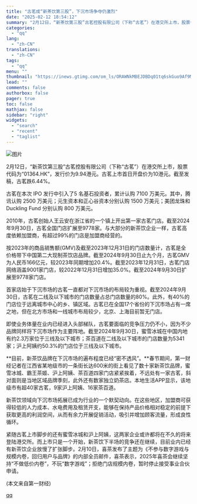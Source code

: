 ```yaml
---
title: "古茗成“新茶饮第三股”，下沉市场争夺仍激烈"
date: "2025-02-12 18:54:12"
summary: "2月12日，“新茶饮第三股”古茗控股有限公司（下称“古茗”）在港交所上市，股票代码为“01364.H..."
categories:
  - "qq"
lang:
  - "zh-CN"
translations:
  - "zh-CN"
tags:
  - "qq"
menu: ""
thumbnail: "https://inews.gtimg.com/om_ls/ORAWNkMBEJDBDq01tq6skGuo9Af9MMfJDha-M58r2ZxSwAA_640360/0"
lead: ""
comments: false
authorbox: false
pager: true
toc: false
mathjax: false
sidebar: "right"
widgets:
  - "search"
  - "recent"
  - "taglist"
---
```


![图片](https://inews.gtimg.com/om_bt/OsQxkePiunVix5nEjc7QQYD9PO7j6mal8qR7BKlILBINcAA/641)

2月12日，“新茶饮第三股”古茗控股有限公司（下称“古茗”）在港交所上市，股票代码为“01364.HK”，发行价为9.94港元。古茗上市首日开盘价为10港元。截至发稿，古茗跌6.44%。

古茗在本次 IPO 发行中引入了5 名基石投资者，累计认购 7100 万美元。其中，腾讯认购 2500 万美元；元生资本和正心谷资本分别认购 1500 万美元；美团龙珠和 Duckling Fund 分别认购 800 万美元。

2010年，古茗创始人王云安在浙江省的一个镇上开出第一家古茗门店。截至2024年9月30日，古茗全国门店扩展至9778家。与大部分的新茶饮企业一样，古茗高度依赖加盟商，有超过99%的门店是加盟商经营的。

按2023年的商品销售额(GMV)及截至2023年12月31日的门店数量计，古茗是全价格带下中国第二大现制茶饮店品牌。截至2024年9月30日止九个月，古茗GMV为人民币166亿元，较2023年同期增加20.4%。截至2023年12月31日，古茗门店网络涵盖9001家门店，较2022年12月31日增加35.0%。截至2024年9月30日扩展至9778家门店。

首家店始于下沉市场的古茗一直都对下沉市场的布局较为重视。截至2024年9月30日，古茗在二线及以下城市的门店数量占总门店数量的80%。此外，有40%的门店位于远离城市中心的乡、镇区域。古茗已在全国17个省份的下沉市场占有一席之地，但在北方市场和一线城市布局较少，北京、上海目前暂无门店。

即使业务体量在业内已经进入头部梯队，古茗要面临的竞争压力仍不小，因为不少品牌同样将下沉市场作为主要阵地。截至2024年9月30日，蜜雪冰城在中国内地有约2.3万家位于三线及以下城市；茶百道在二线及以下城市的门店数量为5341家；沪上阿姨约50.3%的门店位于三线及以下城市。

**目前，新茶饮品牌在下沉市场的遍布程度已经“密不透风”。**春节期间，第一财经记者在江西省某地级市的一条街长达600米的街上看见了数十家新茶饮品牌，蜜雪冰城、霸王茶姬、沪上阿姨、茶百道四家门店紧紧挨着，不远处有一家古茗，斜对面则是当地区域品牌季刻，此外还有数家独立奶茶店。本地生活APP显示，该地级市有超40家古茗，9家沪上阿姨、16家茶百道。

新茶饮领域向下沉市场拓展已成为行业的一个默契动向。在这些地区，加盟商可获得较低的人力成本、水电费用及租赁开支，能够在保持产品价格相对稳定的前提下获取更高的利润空间，从而有余力开展促销活动，吸引并增加顾客流量，形成良性循环。

紧随古茗上市脚步的还有蜜雪冰城和沪上阿姨，这两家企业或许都将在不久的将来登陆港交所。而上市只是一个开始，新茶饮下半场的竞争还在继续，目前业内已经有新茶饮企业放慢了扩张脚步。2月10日，喜茶发布了主题为《不参与数字游戏与规模内卷，回归用户与品牌》的内部全员邮件，喜茶表示，2025年喜茶会继续坚持“不做低价内卷”，不玩“数字游戏”；拒绝门店规模内卷，暂时停止接受事业合伙申请。

 (本文来自第一财经)

[qq](https://new.qq.com/rain/a/20250212A082BI00)
